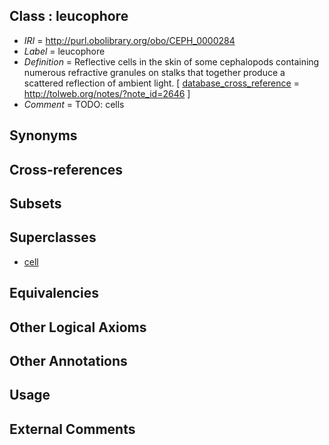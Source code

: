 
## Class : leucophore

 * *IRI* = http://purl.obolibrary.org/obo/CEPH_0000284
 * *Label* = leucophore
 * *Definition* = Reflective cells in the skin of some cephalopods containing numerous refractive granules on stalks that together produce a scattered reflection of ambient light. [ [database_cross_reference](../../ef/oboInOwl#hasDbXref.md) = http://tolweb.org/notes/?note_id=2646 ]
 * *Comment* = TODO: cells

## Synonyms


## Cross-references


## Subsets


## Superclasses

 * [cell](../../CL/00/CL_0000000.md)

## Equivalencies


## Other Logical Axioms


## Other Annotations


## Usage


## External Comments

